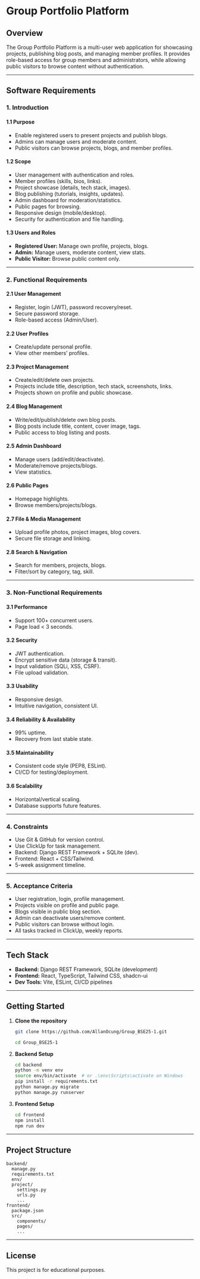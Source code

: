 # Group Portfolio Platform

## Overview

The Group Portfolio Platform is a multi-user web application for showcasing projects, publishing blog posts, and managing member profiles. It provides role-based access for group members and administrators, while allowing public visitors to browse content without authentication.

---

## Software Requirements

### 1. Introduction

#### 1.1 Purpose
- Enable registered users to present projects and publish blogs.
- Admins can manage users and moderate content.
- Public visitors can browse projects, blogs, and member profiles.

#### 1.2 Scope
- User management with authentication and roles.
- Member profiles (skills, bios, links).
- Project showcase (details, tech stack, images).
- Blog publishing (tutorials, insights, updates).
- Admin dashboard for moderation/statistics.
- Public pages for browsing.
- Responsive design (mobile/desktop).
- Security for authentication and file handling.

#### 1.3 Users and Roles
- **Registered User:** Manage own profile, projects, blogs.
- **Admin:** Manage users, moderate content, view stats.
- **Public Visitor:** Browse public content only.

---

### 2. Functional Requirements

#### 2.1 User Management
- Register, login (JWT), password recovery/reset.
- Secure password storage.
- Role-based access (Admin/User).

#### 2.2 User Profiles
- Create/update personal profile.
- View other members’ profiles.

#### 2.3 Project Management
- Create/edit/delete own projects.
- Projects include title, description, tech stack, screenshots, links.
- Projects shown on profile and public showcase.

#### 2.4 Blog Management
- Write/edit/publish/delete own blog posts.
- Blog posts include title, content, cover image, tags.
- Public access to blog listing and posts.

#### 2.5 Admin Dashboard
- Manage users (add/edit/deactivate).
- Moderate/remove projects/blogs.
- View statistics.

#### 2.6 Public Pages
- Homepage highlights.
- Browse members/projects/blogs.

#### 2.7 File & Media Management
- Upload profile photos, project images, blog covers.
- Secure file storage and linking.

#### 2.8 Search & Navigation
- Search for members, projects, blogs.
- Filter/sort by category, tag, skill.

---

### 3. Non-Functional Requirements

#### 3.1 Performance
- Support 100+ concurrent users.
- Page load < 3 seconds.

#### 3.2 Security
- JWT authentication.
- Encrypt sensitive data (storage & transit).
- Input validation (SQLi, XSS, CSRF).
- File upload validation.

#### 3.3 Usability
- Responsive design.
- Intuitive navigation, consistent UI.

#### 3.4 Reliability & Availability
- 99% uptime.
- Recovery from last stable state.

#### 3.5 Maintainability
- Consistent code style (PEP8, ESLint).
- CI/CD for testing/deployment.

#### 3.6 Scalability
- Horizontal/vertical scaling.
- Database supports future features.

---

### 4. Constraints

- Use Git & GitHub for version control.
- Use ClickUp for task management.
- Backend: Django REST Framework + SQLite (dev).
- Frontend: React + CSS/Tailwind.
- 5-week assignment timeline.

---

### 5. Acceptance Criteria

- User registration, login, profile management.
- Projects visible on profile and public page.
- Blogs visible in public blog section.
- Admin can deactivate users/remove content.
- Public visitors can browse without login.
- All tasks tracked in ClickUp, weekly reports.

---

## Tech Stack

- **Backend:** Django REST Framework, SQLite (development)
- **Frontend:** React, TypeScript, Tailwind CSS, shadcn-ui
- **Dev Tools:** Vite, ESLint, CI/CD pipelines

---

## Getting Started

1. **Clone the repository**
   ```sh
   git clone https://github.com/AllanOcung/Group_BSE25-1.git

   cd Group_BSE25-1
   ```

2. **Backend Setup**
   ```sh
   cd backend
   python -m venv env
   source env/bin/activate  # or .\env\Scripts\activate on Windows
   pip install -r requirements.txt
   python manage.py migrate
   python manage.py runserver
   ```

3. **Frontend Setup**
   ```sh
   cd frontend
   npm install
   npm run dev
   ```

---

## Project Structure

```
backend/
  manage.py
  requirements.txt
  env/
  project/
    settings.py
    urls.py
    ...
frontend/
  package.json
  src/
    components/
    pages/
    ...
```

---

## License

This project is for educational purposes.